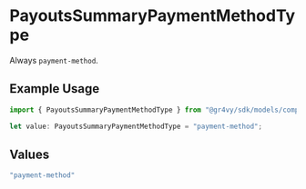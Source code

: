 # PayoutsSummaryPaymentMethodType

Always `payment-method`.

## Example Usage

```typescript
import { PayoutsSummaryPaymentMethodType } from "@gr4vy/sdk/models/components";

let value: PayoutsSummaryPaymentMethodType = "payment-method";
```

## Values

```typescript
"payment-method"
```